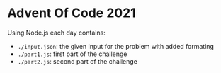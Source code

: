 # Advent Of Code 2021

Using Node.js each day contains:
- `./input.json`: the given input for the problem with added formating
- `./part1.js`: first part of the challenge
- `./part2.js`: second part of the challenge
